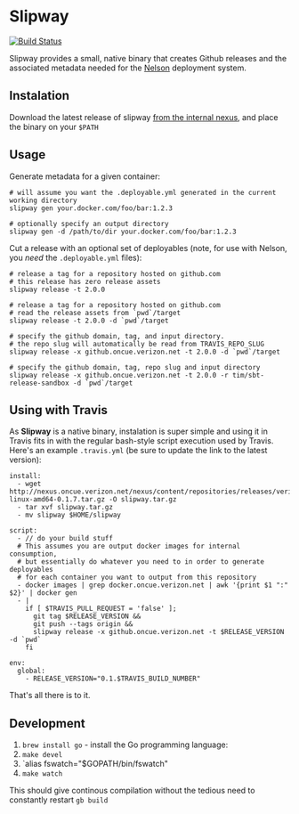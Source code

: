 # Slipway

[![Build Status](https://travis.oncue.verizon.net/iptv/slipway.svg?token=Lp2ZVD96vfT8T599xRfV)](https://travis.oncue.verizon.net/iptv/slipway)

Slipway provides a small, native binary that creates Github releases and the associated metadata needed for the [Nelson](https://github.oncue.verizon.net/pages/iptv/nelson) deployment system.

## Instalation

Download the latest release of slipway [from the internal nexus](http://nexus.oncue.verizon.net/nexus/content/groups/internal/verizon/inf/slipway/), and place the binary on your `$PATH`

## Usage

Generate metadata for a given container:

```
# will assume you want the .deployable.yml generated in the current working directory
slipway gen your.docker.com/foo/bar:1.2.3

# optionally specify an output directory
slipway gen -d /path/to/dir your.docker.com/foo/bar:1.2.3
```

Cut a release with an optional set of deployables (note, for use with Nelson, you *need* the `.deployable.yml` files):

```
# release a tag for a repository hosted on github.com
# this release has zero release assets
slipway release -t 2.0.0

# release a tag for a repository hosted on github.com
# read the release assets from `pwd`/target
slipway release -t 2.0.0 -d `pwd`/target

# specify the github domain, tag, and input directory.
# the repo slug will automatically be read from TRAVIS_REPO_SLUG
slipway release -x github.oncue.verizon.net -t 2.0.0 -d `pwd`/target

# specify the github domain, tag, repo slug and input directory
slipway release -x github.oncue.verizon.net -t 2.0.0 -r tim/sbt-release-sandbox -d `pwd`/target

```

## Using with Travis

As **Slipway** is a native binary, instalation is super simple and using it in Travis fits in with the regular bash-style script execution used by Travis. Here's an example `.travis.yml` (be sure to update the link to the latest version):

```
install:
  - wget http://nexus.oncue.verizon.net/nexus/content/repositories/releases/verizon/inf/slipway/0.1.7/slipway-linux-amd64-0.1.7.tar.gz -O slipway.tar.gz
  - tar xvf slipway.tar.gz
  - mv slipway $HOME/slipway

script:
  - // do your build stuff
  # This assumes you are output docker images for internal consumption,
  # but essentially do whatever you need to in order to generate deployables
  # for each container you want to output from this repository
  - docker images | grep docker.oncue.verizon.net | awk '{print $1 ":" $2}' | docker gen
  - |
    if [ $TRAVIS_PULL_REQUEST = 'false' ];
      git tag $RELEASE_VERSION &&
      git push --tags origin &&
      slipway release -x github.oncue.verizon.net -t $RELEASE_VERSION -d `pwd`
    fi

env:
  global:
    - RELEASE_VERSION="0.1.$TRAVIS_BUILD_NUMBER"

```

That's all there is to it.

## Development

1. `brew install go` - install the Go programming language:
1. `make devel`
1. `alias fswatch="$GOPATH/bin/fswatch"
1. `make watch`

This should give continous compilation without the tedious need to constantly restart `gb build`

